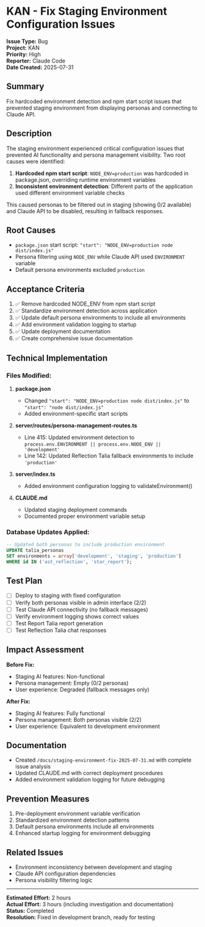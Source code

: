 # KAN - Fix Staging Environment Configuration Issues

**Issue Type:** Bug  
**Project:** KAN  
**Priority:** High  
**Reporter:** Claude Code  
**Date Created:** 2025-07-31

## Summary
Fix hardcoded environment detection and npm start script issues that prevented staging environment from displaying personas and connecting to Claude API.

## Description
The staging environment experienced critical configuration issues that prevented AI functionality and persona management visibility. Two root causes were identified:

1. **Hardcoded npm start script**: `NODE_ENV=production` was hardcoded in package.json, overriding runtime environment variables
2. **Inconsistent environment detection**: Different parts of the application used different environment variable checks

This caused personas to be filtered out in staging (showing 0/2 available) and Claude API to be disabled, resulting in fallback responses.

## Root Causes
- `package.json` start script: `"start": "NODE_ENV=production node dist/index.js"`
- Persona filtering using `NODE_ENV` while Claude API used `ENVIRONMENT` variable
- Default persona environments excluded `production`

## Acceptance Criteria
1. ✅ Remove hardcoded NODE_ENV from npm start script
2. ✅ Standardize environment detection across application
3. ✅ Update default persona environments to include all environments
4. ✅ Add environment validation logging to startup
5. ✅ Update deployment documentation
6. ✅ Create comprehensive issue documentation

## Technical Implementation

### Files Modified:
1. **package.json**
   - Changed `"start": "NODE_ENV=production node dist/index.js"` to `"start": "node dist/index.js"`
   - Added environment-specific start scripts

2. **server/routes/persona-management-routes.ts**
   - Line 415: Updated environment detection to `process.env.ENVIRONMENT || process.env.NODE_ENV || 'development'`
   - Line 142: Updated Reflection Talia fallback environments to include `'production'`

3. **server/index.ts**
   - Added environment configuration logging to validateEnvironment()

4. **CLAUDE.md**
   - Updated staging deployment commands
   - Documented proper environment variable setup

### Database Updates Applied:
```sql
-- Updated both personas to include production environment
UPDATE talia_personas 
SET environments = array['development', 'staging', 'production']
WHERE id IN ('ast_reflection', 'star_report');
```

## Test Plan
- [ ] Deploy to staging with fixed configuration
- [ ] Verify both personas visible in admin interface (2/2)
- [ ] Test Claude API connectivity (no fallback messages)
- [ ] Verify environment logging shows correct values
- [ ] Test Report Talia report generation
- [ ] Test Reflection Talia chat responses

## Impact Assessment
**Before Fix:**
- Staging AI features: Non-functional
- Persona management: Empty (0/2 personas)
- User experience: Degraded (fallback messages only)

**After Fix:**
- Staging AI features: Fully functional
- Persona management: Both personas visible (2/2)
- User experience: Equivalent to development environment

## Documentation
- Created `/docs/staging-environment-fix-2025-07-31.md` with complete issue analysis
- Updated CLAUDE.md with correct deployment procedures
- Added environment validation logging for future debugging

## Prevention Measures
1. Pre-deployment environment variable verification
2. Standardized environment detection patterns
3. Default persona environments include all environments
4. Enhanced startup logging for environment debugging

## Related Issues
- Environment inconsistency between development and staging
- Claude API configuration dependencies
- Persona visibility filtering logic

---

**Estimated Effort:** 2 hours  
**Actual Effort:** 3 hours (including investigation and documentation)  
**Status:** Completed  
**Resolution:** Fixed in development branch, ready for testing